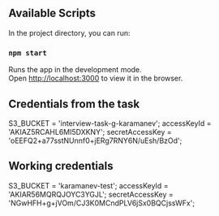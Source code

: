 ## Available Scripts

In the project directory, you can run:

### `npm start`

Runs the app in the development mode.\
Open [http://localhost:3000](http://localhost:3000) to view it in the browser.

## Credentials from the task

S3_BUCKET = 'interview-task-g-karamanev'; accessKeyId = 'AKIAZ5RCAHL6MI5DXKNY';
secretAccessKey = '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';

## Working credentials

S3_BUCKET = 'karamanev-test'; accessKeyId = 'AKIAR56MQRQJOYC3YGJL';
secretAccessKey = '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';
